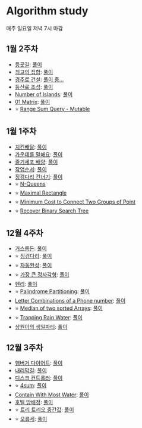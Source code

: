 # Algorithm study
매주 일요일 저녁 7시 마감

## 1월 2주차
- [등굣길](https://programmers.co.kr/learn/courses/30/lessons/42898): [풀이](https://sysgongbu.tistory.com/92)
- [최고의 집합](https://programmers.co.kr/learn/courses/30/lessons/12938): [풀이](https://sysgongbu.tistory.com/93)
- [경주로 건설](https://programmers.co.kr/learn/courses/30/lessons/67259): [풀이 중...](https://sysgongbu.tistory.com/94)
- [등산로 조성](https://swexpertacademy.com/main/code/problem/problemDetail.do?contestProbId=AV5PoOKKAPIDFAUq): [풀이](https://sysgongbu.tistory.com/97)
- [Number of Islands](https://leetcode.com/problems/number-of-islands/): [풀이](https://sysgongbu.tistory.com/98)
- [01 Matrix](https://leetcode.com/problems/01-matrix/): [풀이](https://sysgongbu.tistory.com/99)
- :star: [Range Sum Query - Mutable](https://leetcode.com/problems/range-sum-query-mutable/)

## 1월 1주차
- [치킨배달](https://www.acmicpc.net/problem/15686): [풀이](https://sysgongbu.tistory.com/87)
- [가운데를 말해요](https://www.acmicpc.net/problem/1655): [풀이](https://sysgongbu.tistory.com/88)
- [줄기세포 배양](https://swexpertacademy.com/main/code/problem/problemDetail.do?contestProbId=AWXRJ8EKe48DFAUo&): [풀이](https://sysgongbu.tistory.com/89)
- [작업순서](https://swexpertacademy.com/main/code/problem/problemDetail.do?contestProbId=AV18TrIqIwUCFAZN&categoryId=AV18TrIqIwUCFAZN&categoryType=CODE): [풀이](https://sysgongbu.tistory.com/90)
- [징검다리 건너기](https://programmers.co.kr/learn/courses/30/lessons/64062): [풀이](https://sysgongbu.tistory.com/91)
- :star: [N-Queens](https://leetcode.com/problems/n-queens/)
- :star: [Maximal Rectangle](https://leetcode.com/problems/maximal-rectangle/)
- :star: [Minimum Cost to Connect Two Groups of Point](https://leetcode.com/problems/minimum-cost-to-connect-two-groups-of-points/)
- :star: [Recover Binary Search Tree](https://leetcode.com/problems/recover-binary-search-tree/)

## 12월 4주차
- [거스름돈](https://programmers.co.kr/learn/courses/30/lessons/12907): [풀이](https://sysgongbu.tistory.com/77)
- :star: [징검다리](https://programmers.co.kr/learn/courses/30/lessons/43236): [풀이](https://sysgongbu.tistory.com/80)
- :star: [자동완성](https://programmers.co.kr/learn/courses/30/lessons/17685): [풀이](https://sysgongbu.tistory.com/86)
- :star: [가장 큰 정사각형](https://www.acmicpc.net/problem/1915): [풀이](https://sysgongbu.tistory.com/79)
- [헨리](https://www.acmicpc.net/problem/10253): [풀이](https://sysgongbu.tistory.com/78)
- :star: [Palindrome Partitioning](https://leetcode.com/problems/palindrome-partitioning/): [풀이](https://sysgongbu.tistory.com/81)
- [Letter Combinations of a Phone number](https://leetcode.com/problems/letter-combinations-of-a-phone-number/): [풀이](https://sysgongbu.tistory.com/82)
- :star: [Median of two sorted Arrays](https://leetcode.com/problems/median-of-two-sorted-arrays/): [풀이](https://sysgongbu.tistory.com/83)
- :star: [Trapping Rain Water](https://leetcode.com/problems/trapping-rain-water/): [풀이](https://sysgongbu.tistory.com/85)
- [상원이의 생일파티](https://swexpertacademy.com/main/code/problem/problemDetail.do?contestProbId=AWWO3kT6F2oDFAV4&categoryId=AWWO3kT6F2oDFAV4&categoryType=CODE): [풀이](https://sysgongbu.tistory.com/84)

## 12월 3주차
- [햄버거 다이어트](https://swexpertacademy.com/main/code/problem/problemDetail.do?contestProbId=AWT-lPB6dHUDFAVT&categoryId=AWT-lPB6dHUDFAVT&categoryType=CODE): [풀이](https://sysgongbu.tistory.com/59)
- [내리막길](https://www.acmicpc.net/problem/1520): [풀이](https://sysgongbu.tistory.com/60?category=1133693)
- [디스크 컨트롤러](https://programmers.co.kr/learn/courses/30/lessons/42627): [풀이](https://sysgongbu.tistory.com/61?category=1133693)
- :star: [4sum](https://leetcode.com/problems/4sum/): [풀이](https://sysgongbu.tistory.com/66)
- [Contain With Most Water](https://leetcode.com/problems/container-with-most-water/): [풀이](https://sysgongbu.tistory.com/67)
- [호텔 방배정](https://programmers.co.kr/learn/courses/30/lessons/64063): [풀이](https://sysgongbu.tistory.com/69)
- :star: [트리 트리오 중간값](https://programmers.co.kr/learn/courses/30/lessons/68937): [풀이](https://sysgongbu.tistory.com/75)
- :star: [오름세](https://www.acmicpc.net/problem/3745): [풀이](https://sysgongbu.tistory.com/76)
